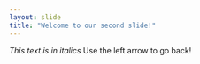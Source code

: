 ```yaml
---
layout: slide
title: "Welcome to our second slide!"
---
```

*This text is in italics*
Use the left arrow to go back!
